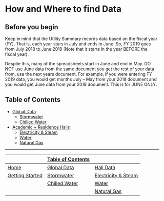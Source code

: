 # How and Where to find Data

## Before you begin
Keep in mind that the Utility Summary records data based on the fiscal year (FY). That is, each year stars in July and ends in June. So, FY 2019 goes from July 2018 to June 2019 (Note that it starts in the year BEFORE the fiscal year).

Despite this, many of the spreadsheets start in June and end in May. 
DO NOT use June data from the same document you get the rest of your data from, use the next years document. 
For example, if you were entering FY 2019 data, you would get months July – May from your 2018 document and 
you would get June data from your 2019 document. 
This is for JUNE ONLY.

## Table of Contents
 - [Global Data](https://uw-whitewater-sustainability.github.io/Utility%20Summary/global)
   - [Stormwater](https://uw-whitewater-sustainability.github.io/Utility%20Summary/storm)
   - [Chilled Water](https://uw-whitewater-sustainability.github.io/Utility%20Summary/chilled)
 - [Academic + Residence Halls](https://uw-whitewater-sustainability.github.io/Utility%20Summary/reshalls)
   - [Electricity & Steam](https://uw-whitewater-sustainability.github.io/Utility%20Summary/elecsteam)
   - [Water](https://uw-whitewater-sustainability.github.io/Utility%20Summary/water)
   - [Natural Gas](https://uw-whitewater-sustainability.github.io/Utility%20Summary/gas)
  

---
| | [Table of Contents](https://uw-whitewater-sustainability.github.io/Utility%20Summary/data) | |
|-------------|-------------|-------------|
| [Home](https://uw-whitewater-sustainability.github.io/Utility%20Summary) | [Global Data](https://uw-whitewater-sustainability.github.io/Utility%20Summary/global) | [Hall Data](https://uw-whitewater-sustainability.github.io/Utility%20Summary/reshalls) |
| [Getting Started]() | [Stormwater](https://uw-whitewater-sustainability.github.io/Utility%20Summary/storm) | [Electricity & Steam](https://uw-whitewater-sustainability.github.io/Utility%20Summary/elecsteam) |
| | [Chilled Water](https://uw-whitewater-sustainability.github.io/Utility%20Summary/chilled) | [Water](https://uw-whitewater-sustainability.github.io/Utility%20Summary/water) |
| | | [Natural Gas](https://uw-whitewater-sustainability.github.io/Utility%20Summary/gas) |